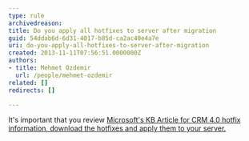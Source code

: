 ```yaml
---
type: rule
archivedreason: 
title: Do you apply all hotfixes to server after migration
guid: 54ddab6d-6d31-4017-b85d-ca2ac40e4a7e
uri: do-you-apply-all-hotfixes-to-server-after-migration
created: 2013-11-11T07:56:51.0000000Z
authors:
- title: Mehmet Ozdemir
  url: /people/mehmet-ozdemir
related: []
redirects: []

---
```


It's important that you review [Microsoft's KB Article for CRM 4.0 hotfix information, download the hotfixes and apply them to your server.](https&#58;//support.microsoft.com/en-us/topic/microsoft-dynamics-crm-4-0-updates-and-hotfixes-4a09e305-7d54-7a7b-005b-cb73a3ce0bd8)

<!--endintro-->
